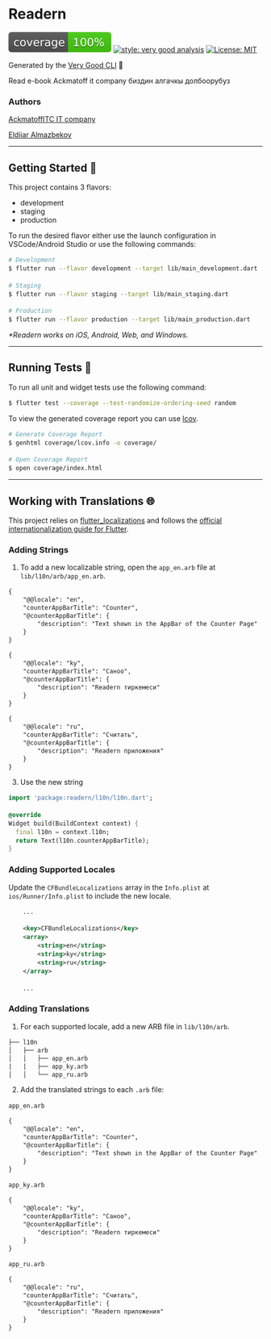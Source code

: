 # Readern

![coverage][coverage_badge]
[![style: very good analysis][very_good_analysis_badge]][very_good_analysis_link]
[![License: MIT][license_badge]][license_link]

Generated by the [Very Good CLI][very_good_cli_link] 🤖

Read e-book Ackmatoff it company биздин алгачкы долбоорубуз

### Authors

[AckmatoffITC IT company](https://github.com/AckmatoffITC)

[Eldiiar Almazbekov](https://github.com/Eldar2021)

---

## Getting Started 🚀

This project contains 3 flavors:

- development
- staging
- production

To run the desired flavor either use the launch configuration in VSCode/Android Studio or use the following commands:

```sh
# Development
$ flutter run --flavor development --target lib/main_development.dart

# Staging
$ flutter run --flavor staging --target lib/main_staging.dart

# Production
$ flutter run --flavor production --target lib/main_production.dart
```

_\*Readern works on iOS, Android, Web, and Windows._

---

## Running Tests 🧪

To run all unit and widget tests use the following command:

```sh
$ flutter test --coverage --test-randomize-ordering-seed random
```

To view the generated coverage report you can use [lcov](https://github.com/linux-test-project/lcov).

```sh
# Generate Coverage Report
$ genhtml coverage/lcov.info -o coverage/

# Open Coverage Report
$ open coverage/index.html
```

---

## Working with Translations 🌐

This project relies on [flutter_localizations][flutter_localizations_link] and follows the [official internationalization guide for Flutter][internationalization_link].

### Adding Strings

1. To add a new localizable string, open the `app_en.arb` file at `lib/l10n/arb/app_en.arb`.

```arb
{
    "@@locale": "en",
    "counterAppBarTitle": "Counter",
    "@counterAppBarTitle": {
        "description": "Text shown in the AppBar of the Counter Page"
    }
}
```

```arb
{
    "@@locale": "ky",
    "counterAppBarTitle": "Саноо",
    "@counterAppBarTitle": {
        "description": "Readern тиркемеси"
    }
}
```

```arb
{
    "@@locale": "ru",
    "counterAppBarTitle": "Считать",
    "@counterAppBarTitle": {
        "description": "Readern приложения"
    }
}
```

3. Use the new string

```dart
import 'package:readern/l10n/l10n.dart';

@override
Widget build(BuildContext context) {
  final l10n = context.l10n;
  return Text(l10n.counterAppBarTitle);
}
```

### Adding Supported Locales

Update the `CFBundleLocalizations` array in the `Info.plist` at `ios/Runner/Info.plist` to include the new locale.

```xml
    ...

    <key>CFBundleLocalizations</key>
	<array>
		<string>en</string>
		<string>ky</string>
        <string>ru</string>
	</array>

    ...
```

### Adding Translations

1. For each supported locale, add a new ARB file in `lib/l10n/arb`.

```
├── l10n
│   ├── arb
│   │   ├── app_en.arb
|   |   ├── app_ky.arb
│   │   └── app_ru.arb
```

2. Add the translated strings to each `.arb` file:

`app_en.arb`

```arb
{
    "@@locale": "en",
    "counterAppBarTitle": "Counter",
    "@counterAppBarTitle": {
        "description": "Text shown in the AppBar of the Counter Page"
    }
}
```

`app_ky.arb`

```arb
{
    "@@locale": "ky",
    "counterAppBarTitle": "Саноо",
    "@counterAppBarTitle": {
        "description": "Readern тиркемеси"
    }
}
```

`app_ru.arb`

```arb
{
    "@@locale": "ru",
    "counterAppBarTitle": "Считать",
    "@counterAppBarTitle": {
        "description": "Readern приложения"
    }
}
```

[coverage_badge]: coverage_badge.svg
[flutter_localizations_link]: https://api.flutter.dev/flutter/flutter_localizations/flutter_localizations-library.html
[internationalization_link]: https://flutter.dev/docs/development/accessibility-and-localization/internationalization
[license_badge]: https://img.shields.io/badge/license-MIT-blue.svg
[license_link]: https://opensource.org/licenses/MIT
[very_good_analysis_badge]: https://img.shields.io/badge/style-very_good_analysis-B22C89.svg
[very_good_analysis_link]: https://pub.dev/packages/very_good_analysis
[very_good_cli_link]: https://github.com/VeryGoodOpenSource/very_good_cli

